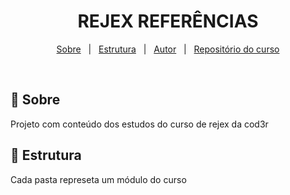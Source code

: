 <h1 align="center">REJEX REFERÊNCIAS</h1>

<p align="center">
  <a href="#dart-sobre">Sobre</a> &#xa0; | &#xa0; 
  <a href="#file_folder-estrutura">Estrutura</a> &#xa0; | &#xa0;
  <a href="https://github.com/Thiagom790" target="_blank">Autor</a> &#xa0; | &#xa0;
  <a href="https://github.com/cod3rcursos/curso-regex" target="_blank">Repositório do curso</a>
</p>

<br>

## :dart: Sobre

Projeto com conteúdo dos estudos do curso de rejex da cod3r

## :file_folder: Estrutura

Cada pasta represeta um módulo do curso
